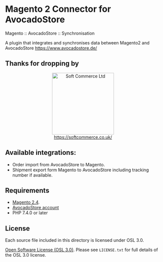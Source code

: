 # Magento 2 Connector for AvocadoStore
Magento :: AvocadoStore :: Synchronisation

A plugin that integrates and synchronises data between Magento2 and AvocadoStore https://www.avocadostore.de/

## Thanks for dropping by

<p align="center">
    <a href="https://magento.com">
        <img src="https://softcommerce.co.uk/pub/media/banner/logo.svg" width="200" alt="Soft Commerce Ltd" />
    </a>
    <br />
    <a href="https://softcommerce.co.uk/">
        https://softcommerce.co.uk/
    </a>
</p>

## Available integrations:
- Order import from AvocadoStore to Magento.
- Shipment export form Magento to AvocadoStore including tracking number if available.

## Requirements
* [Magento 2.4](https://magento.com/tech-resources/download).
* [AvocadoStore account](https://www.avocadostore.de/)
* PHP 7.4.0 or later

## License
Each source file included in this directory is licensed under OSL 3.0.

[Open Software License (OSL 3.0)](https://opensource.org/licenses/osl-3.0.php).
Please see `LICENSE.txt` for full details of the OSL 3.0 license.

